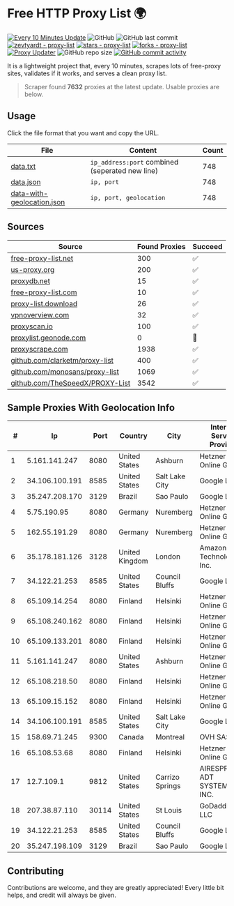 
# Free HTTP Proxy List 🌍

[![Every 10 Minutes Update](https://github.com/mertguvencli/http-proxy-list/actions/workflows/main.yml/badge.svg?branch=main)](https://github.com/mertguvencli/http-proxy-list/actions/workflows/main.yml)
![GitHub](https://img.shields.io/github/license/mertguvencli/http-proxy-list)
![GitHub last commit](https://img.shields.io/github/last-commit/mertguvencli/http-proxy-list)
[![zevtyardt - proxy-list](https://img.shields.io/static/v1?label=zevtyardt&message=proxy-list&color=blue&logo=github)](https://github.com/zevtyardt/proxy-list "Go to GitHub repo")
[![stars - proxy-list](https://img.shields.io/github/stars/zevtyardt/proxy-list?style=social)](https://github.com/zevtyardt/proxy-list)
[![forks - proxy-list](https://img.shields.io/github/forks/zevtyardt/proxy-list?style=social)](https://github.com/zevtyardt/proxy-list)
[![Proxy Updater](https://github.com/zevtyardt/proxy-list/workflows/Proxy%20Updater/badge.svg)](https://github.com/zevtyardt/proxy-list/actions?query=workflow:"Proxy+Updater")
![GitHub repo size](https://img.shields.io/github/repo-size/zevtyardt/proxy-list)
[![GitHub commit activity](https://img.shields.io/github/commit-activity/m/zevtyardt/proxy-list?logo=commits)](https://github.com/zevtyardt/proxy-list/commits/main)

It is a lightweight project that, every 10 minutes, scrapes lots of free-proxy sites, validates if it works, and serves a clean proxy list.

> Scraper found **7632** proxies at the latest update. Usable proxies are below.

## Usage

Click the file format that you want and copy the URL.

|File|Content|Count|
|----|-------|-----|
|[data.txt](https://raw.githubusercontent.com/mertguvencli/http-proxy-list/main/proxy-list/data.txt)|`ip_address:port` combined (seperated new line)|748|
|[data.json](https://raw.githubusercontent.com/mertguvencli/http-proxy-list/main/proxy-list/data.json)|`ip, port`|748|
|[data-with-geolocation.json](https://raw.githubusercontent.com/mertguvencli/http-proxy-list/main/proxy-list/data-with-geolocation.json)|`ip, port, geolocation`|748|

## Sources

|Source|Found Proxies|Succeed|
|------|-------------|-------|
|[free-proxy-list.net](https://free-proxy-list.net)|300|✅|
|[us-proxy.org](https://www.us-proxy.org)|200|✅|
|[proxydb.net](http://proxydb.net)|15|✅|
|[free-proxy-list.com](https://free-proxy-list.com/?page=&port=&type%5B%5D=http&type%5B%5D=https&up_time=0&search=Search)|10|✅|
|[proxy-list.download](https://www.proxy-list.download/HTTP)|26|✅|
|[vpnoverview.com](https://vpnoverview.com/privacy/anonymous-browsing/free-proxy-servers)|32|✅|
|[proxyscan.io](https://www.proxyscan.io)|100|✅|
|[proxylist.geonode.com](https://proxylist.geonode.com/api/proxy-list?limit=300&page=1&sort_by=lastChecked&sort_type=desc&protocols=http,https)|0|🚫|
|[proxyscrape.com](https://api.proxyscrape.com/v2/?request=displayproxies&protocol=http&timeout=10000&country=all&ssl=all&anonymity=all)|1938|✅|
|[github.com/clarketm/proxy-list](https://raw.githubusercontent.com/clarketm/proxy-list/master/proxy-list-raw.txt)|400|✅|
|[github.com/monosans/proxy-list](https://raw.githubusercontent.com/monosans/proxy-list/main/proxies/http.txt)|1069|✅|
|[github.com/TheSpeedX/PROXY-List](https://raw.githubusercontent.com/TheSpeedX/PROXY-List/master/http.txt)|3542|✅|


## Sample Proxies With Geolocation Info

|#|Ip|Port|Country|City|Internet Service Provider|
|-|--|----|-------|----|-------------------------|
|1|5.161.141.247|8080|United States|Ashburn|Hetzner Online GmbH|
|2|34.106.100.191|8585|United States|Salt Lake City|Google LLC|
|3|35.247.208.170|3129|Brazil|Sao Paulo|Google LLC|
|4|5.75.190.95|8080|Germany|Nuremberg|Hetzner Online GmbH|
|5|162.55.191.29|8080|Germany|Nuremberg|Hetzner Online GmbH|
|6|35.178.181.126|3128|United Kingdom|London|Amazon Technologies Inc.|
|7|34.122.21.253|8585|United States|Council Bluffs|Google LLC|
|8|65.109.14.254|8080|Finland|Helsinki|Hetzner Online GmbH|
|9|65.108.240.162|8080|Finland|Helsinki|Hetzner Online GmbH|
|10|65.109.133.201|8080|Finland|Helsinki|Hetzner Online GmbH|
|11|5.161.141.247|8080|United States|Ashburn|Hetzner Online GmbH|
|12|65.108.218.50|8080|Finland|Helsinki|Hetzner Online GmbH|
|13|65.109.15.152|8080|Finland|Helsinki|Hetzner Online GmbH|
|14|34.106.100.191|8585|United States|Salt Lake City|Google LLC|
|15|158.69.71.245|9300|Canada|Montreal|OVH SAS|
|16|65.108.53.68|8080|Finland|Helsinki|Hetzner Online GmbH|
|17|12.7.109.1|9812|United States|Carrizo Springs|AIRESPRING-ADT SYSTEMS, INC.|
|18|207.38.87.110|30114|United States|St Louis|GoDaddy.com, LLC|
|19|34.122.21.253|8585|United States|Council Bluffs|Google LLC|
|20|35.247.198.109|3129|Brazil|Sao Paulo|Google LLC|



## Contributing

Contributions are welcome, and they are greatly appreciated! Every
little bit helps, and credit will always be given.

